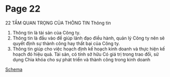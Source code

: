 # Page 22

22
TẦM QUAN TRỌNG CỦA THÔNG TIN
Thông tin
1. Thông tin là tài sản của Công ty.
2. Thông tin là đầu vào để giúp lãnh đạo điều hành, quản lý Công ty nên sẽ 
quyết định sự thành công hay thất bại của Công ty.
3.  Thông tin giúp cho việc hoạch định kế hoạch kinh doanh và thực hiện kế   
hoạch đó hiệu quả.
Tài sản, có tính 
sở hữu
Có giá trị trong 
trao đổi, sử 
dụng
Chìa khóa cho
sự phát triển 
và thành công 
trong kinh 
doanh

[Schema](page_22_img1.png)
